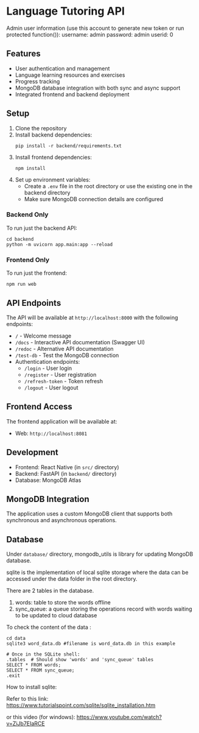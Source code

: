 # Language Tutoring API

Admin user information (use this account to generate new token or run protected function()):
username: admin
password: admin
userid: 0

## Features

- User authentication and management
- Language learning resources and exercises
- Progress tracking
- MongoDB database integration with both sync and async support
- Integrated frontend and backend deployment

## Setup

1. Clone the repository
2. Install backend dependencies:
   ```
   pip install -r backend/requirements.txt
   ```
3. Install frontend dependencies:
   ```
   npm install
   ```
4. Set up environment variables:
   - Create a `.env` file in the root directory or use the existing one in the backend directory
   - Make sure MongoDB connection details are configured

### Backend Only

To run just the backend API:

```
cd backend
python -m uvicorn app.main:app --reload
```

### Frontend Only

To run just the frontend:

```
npm run web
```

## API Endpoints

The API will be available at `http://localhost:8000` with the following endpoints:

- `/` - Welcome message
- `/docs` - Interactive API documentation (Swagger UI)
- `/redoc` - Alternative API documentation
- `/test-db` - Test the MongoDB connection
- Authentication endpoints:
  - `/login` - User login
  - `/register` - User registration
  - `/refresh-token` - Token refresh
  - `/logout` - User logout

## Frontend Access

The frontend application will be available at:
- Web: `http://localhost:8081`


## Development

- Frontend: React Native (in `src/` directory)
- Backend: FastAPI (in `backend/` directory)
- Database: MongoDB Atlas

## MongoDB Integration

The application uses a custom MongoDB client that supports both synchronous and asynchronous operations.

## Database

Under `database/` directory, mongodb_utils is library for updating MongoDB database.

sqlite is the implementation of local sqlite storage where the data can be accessed under the data folder in the root directory.

There are 2 tables in the database.
1. words: table to store the words offline
2. sync_queue: a queue storing the operations record with words waiting to be updated to cloud database

To check the content of the data :

```
cd data
sqlite3 word_data.db #filename is word_data.db in this example

# Once in the SQLite shell:
.tables  # Should show 'words' and 'sync_queue' tables
SELECT * FROM words;
SELECT * FROM sync_queue;
.exit
```
How to install sqlite:

Refer to this link: https://www.tutorialspoint.com/sqlite/sqlite_installation.htm

or this video (for windows): https://www.youtube.com/watch?v=ZiJb7EIaRCE

